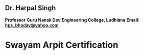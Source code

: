 ## Dr. Harpal Singh
**Professor**
**Guru Nanak Dev Engineering College, Ludhiana**
**Email: hps_bhoday@yahoo.com**

# Swayam Arpit Certification
